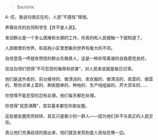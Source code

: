 > Backlink: 

A: 哎，我说句很实在的，人民"不感性"得很。

养尊处优的白领和学生【并不是人民】。

发动群众是一个多么困难和长期的工作，你真的和人民接触一下就知道了。

人民眼里的世界，和高档小区里想象的世界有极大的不同。

自信登高一呼就有愤怒的群众负粮景人，这是一种非常离谱的自我感觉良好。

往往白领们觉得“不可忍受的侮辱和损害“，对人民来说就是每日日常。

他们是送外卖的、前台接待的、做清洁的、卖衣服的、做清洁的、卖菜的、做菜的、帮你点单上菜的、刷街跑单的、种地的、生产线组装的，开大货车的......

你觉得不能忍受的岂有此理，他们每天都在处理。

你觉得"民怨沸腾"，其实基本都在你朋友圈。

这些朋友圈兜兜转转，其实只是极少的一群人——因为他们并不与真正的人民交往。

真让他们充满自信的跳出来，他们就会发现到底人民站在哪一边。
